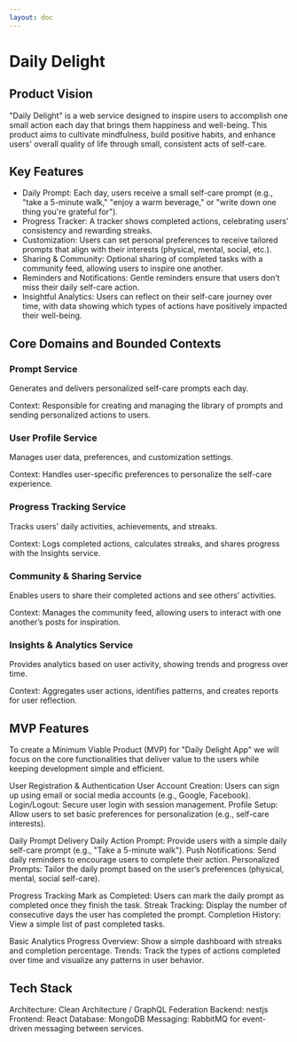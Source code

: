 ```yaml
---
layout: doc
---
```


# Daily Delight

## Product Vision

"Daily Delight" is a web service designed to inspire users to accomplish one small action each day that brings them happiness and well-being. 
This product aims to cultivate mindfulness, build positive habits, and enhance users' overall quality of life through small, consistent acts of self-care.

## Key Features

- Daily Prompt: Each day, users receive a small self-care prompt (e.g., "take a 5-minute walk," "enjoy a warm beverage," or "write down one thing you're grateful for").
- Progress Tracker: A tracker shows completed actions, celebrating users’ consistency and rewarding streaks.
- Customization: Users can set personal preferences to receive tailored prompts that align with their interests (physical, mental, social, etc.).
- Sharing & Community: Optional sharing of completed tasks with a community feed, allowing users to inspire one another.
- Reminders and Notifications: Gentle reminders ensure that users don’t miss their daily self-care action.
- Insightful Analytics: Users can reflect on their self-care journey over time, with data showing which types of actions have positively impacted their well-being.

## Core Domains and Bounded Contexts

### Prompt Service

Generates and delivers personalized self-care prompts each day.

Context: Responsible for creating and managing the library of prompts and sending personalized actions to users.

### User Profile Service

Manages user data, preferences, and customization settings.

Context: Handles user-specific preferences to personalize the self-care experience.

### Progress Tracking Service

Tracks users' daily activities, achievements, and streaks.

Context: Logs completed actions, calculates streaks, and shares progress with the Insights service.

### Community & Sharing Service

Enables users to share their completed actions and see others’ activities.

Context: Manages the community feed, allowing users to interact with one another’s posts for inspiration.

### Insights & Analytics Service

Provides analytics based on user activity, showing trends and progress over time.

Context: Aggregates user actions, identifies patterns, and creates reports for user reflection.

## MVP Features

To create a Minimum Viable Product (MVP) for "Daily Delight App" we will focus on the core functionalities that deliver value to the users while keeping development simple and efficient.

User Registration & Authentication
User Account Creation: Users can sign up using email or social media accounts (e.g., Google, Facebook).
Login/Logout: Secure user login with session management.
Profile Setup: Allow users to set basic preferences for personalization (e.g., self-care interests).

Daily Prompt Delivery
Daily Action Prompt: Provide users with a simple daily self-care prompt (e.g., "Take a 5-minute walk").
Push Notifications: Send daily reminders to encourage users to complete their action.
Personalized Prompts: Tailor the daily prompt based on the user’s preferences (physical, mental, social self-care).

Progress Tracking
Mark as Completed: Users can mark the daily prompt as completed once they finish the task.
Streak Tracking: Display the number of consecutive days the user has completed the prompt.
Completion History: View a simple list of past completed tasks.

Basic Analytics
Progress Overview: Show a simple dashboard with streaks and completion percentage.
Trends: Track the types of actions completed over time and visualize any patterns in user behavior.

## Tech Stack
Architecture: Clean Architecture / GraphQL Federation
Backend:  nestjs
Frontend: React
Database: MongoDB
Messaging: RabbitMQ for event-driven messaging between services.
